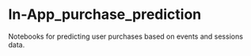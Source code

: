 # In-App_purchase_prediction
Notebooks for predicting user purchases based on events and sessions data.
